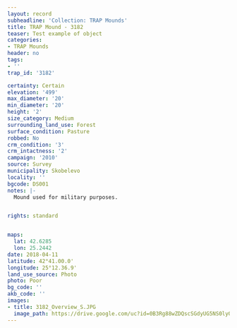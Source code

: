 ```yaml
---
layout: record
subheadline: 'Collection: TRAP Mounds'
title: TRAP Mound - 3182
teaser: Test example of object
categories:
- TRAP Mounds
header: no
tags:
- ''
trap_id: '3182'

certainty: Certain
elevation: '499'
max_diameter: '20'
min_diameter: '20'
height: '2'
size_category: Medium
surrounding_land_use: Forest
surface_condition: Pasture
robbed: No
crm_condition: '3'
crm_intactness: '2'
campaign: '2010'
source: Survey
municipality: Skobelevo
locality: ''
bgcode: DS001
notes: |-
  Mound used for military purposes.


rights: standard


maps:
  lat: 42.6285
  lon: 25.2442
date: 2018-04-11
latitude: 42°41.00.0'
longitude: 25°12.36.9'
land_use_source: Photo
photo: Poor
bg_code: ''
akb_code: ''
images:
- title: 3182_Overview_S.JPG
  image_path: https://drive.google.com/uc?id=0B3Rg88wZDQscSGdyUG5NS0lyQU0
---
```

